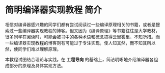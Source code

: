 # 简明编译器实现教程 简介

相信对编译器感兴趣的同学们都有尝试阅读过一些编译原理相关的书籍，或者是搜索过一些编译器实现教程的博客。但又因为《编译原理》等书籍往往是大学教材，很多同学在阅读时，可能会被书中的各种术语和概念搞得云里雾里，不知所措。而一些编译器实现教程的博客则有可能过于专注实现，使人知其然，而不知其所以然，使同学们难以理解原理。 

本教程试图结合理论与实践，在 **工程导向** 的基础上，简洁明晰地介绍编译器各组成部分的原理及具体实现方法。

<!--
# 配套实验作业

实验作业一行代码都没写捏

[GirlsBandCompiler/GBC-labs](https://github.com/GirlsBandCompiler/GBC-labs) 是本课程的配套实验作业，包含了编译器设计的各个方面，帮助同学们更好地理解编译器的设计与实现。
-->
